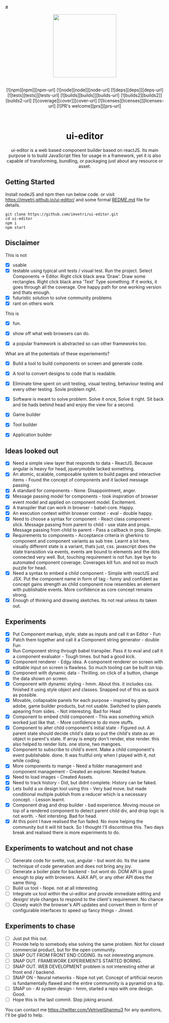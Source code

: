 #![]()

<div align="center">
  <a href="https://github.com/imvetri/ui-editor">
    <img width="200" height="200" src="https://github.com/imvetri/ui-editor/blob/master/docs/logo_size.png">
  </a>
  <br>
  <br>

[![npm][npm]][npm-url]
[![node][node]][node-url]
[![deps][deps]][deps-url]
[![tests][tests]][tests-url]
[![builds][builds]][builds-url]
[![builds2][builds2]][builds2-url]
[![coverage][cover]][cover-url]
[![licenses][licenses]][licenses-url]
[![PR's welcome][prs]][prs-url]

  <br>
  <h1>ui-editor</h1>
  <p>
    ui-editor is a web based component builder based on reactJS. Its main purpose is to build JavaScript files for usage in a framework, yet it is also capable of transforming, bundling, or packaging just about any resource or asset.
  </p>
</div>



## Getting Started
Install nodeJS and npm then run below code. or visit https://imvetri.github.io/ui-editor/ and some formal [REDME.md](REDME.md) file for details.


```
git clone https://github.com/imvetri/ui-editor.git
cd ui-editor
npm i
npm start

```


## Disclaimer

This is not 

- [x] usable
- [x] testable using typical unit tests / visual test. Run the project. Select Components -> Editor. Right click black area 'Draw'. Draw some rectangles. Right click black area 'Text' Type something. If it works, it goes through all the coverage. One happy path for one working version and thats enough.  
- [x] futuristic solution to solve community problems
- [x] rant on others work

This is

- [x] fun.
- [x] show off what web browsers can do.
- [x] a popular framework is abstracted so can other frameworks too. 


What are all the potentials of these experiements?

- [x] Build a tool to build components on screen and generate code. 
- [x] A tool to convert designs to code that is readable.
- [x] Eliminate time spent on unit testing, visual testing, behaviour testing and every other testing. Sovle problem right.
- [x] Software is meant to solve problem. Solve it once, Solve it right. Sit back and tie hads behind head and enjoy the view for a second. 
- [x] Game builder
- [x] Tool builder
- [x] Application builder


## Ideas looked out

- [x] Need a simple view layer that responds to data - ReactJS. Because angular is heavy for head, jquerymobile lacked something.
- [x] An atomic, scalable, composable system to build pages and interactive items - Found the concept of components and it lacked message passing.
- [x] A standard for components - None. Disappointment, anger.
- [x] Message passing model for components - took inspiration of browser event model and applied on component model. Excitement.
- [x] A transpiler that can work in browser - babel-core. Happy.
- [x] An execution context within browser context - eval - double happy.
- [x] Need to choose a syntax for component - React class component - slick. Message passing from parent to child - use state and props. Message passing from child to parent - Pass a callback in prop. Simple.
- [x] Requirements to components - Acceptance criteria in gherkins to component and component variants as sub tree. Learnt a lot here, visually different state is a variant, thats just, css. javascript does the state transistion via events, events are bound to elements and the dots connected very well. But, touching requirement is not fun. bye bye to automated component coverage. Coverages kill fun. and not so much puzzle for head.
- [x] Need a syntax to embed a child component - Simple with reactJS and JSX. Put the component name in form of tag - funny and confident as concept gains strength as child component now resembles an element with publishable events. More confidence as core concept remains strong.
- [x] Enough of thinking and drawing sketches. Its not real unless its taken out.

## Experiments

- [x] Put Component markup, style, state as inputs and call it an Editor - Fun
- [x] Patch them together and call it a Component string generator - double Fun
- [x] Run Component string through babel transpiler. Pass it to eval and call it a component evaluator - Tough times. but had a good kick.
- [x] Component renderer - Edgy idea. A component renderer on screen with editable input on screen is flawless. So much tooling can be built on top.
- [x] Component with dynamic data - Thrilling. on click of a button, change the data shown on screen.
- [x] Component with dynamic styling - hmm. About this. it includes css. finished it using style object and classes. Snapped out of this as quick as possible.
- [x] Movable, collapsable panels for each purpose - inspired by gimp, adobe, game builder products, but not usable. Switched to plain panels apearing from sides. - Not interesting. Bad for Head
- [x] Component to embed child component - This was something which worked just like that. - More confidence to do more stuffs.
- [x] Component to alter child component's initial state - Figured out. A parent state should decide child's data so put the child's state as an object in parent's state. If array is empty don't render, else render. this also helped to render lists. one stone, two mangoes. 
- [x] Component to subscribe to child's event. Make a child component's event publishable. done. It was fruitful only when I played with it, not while coding.
- [x] More components to mange - Need a folder management and component management - Created an explorer. Needed feature.
- [x] Need to load images - Created Assets.
- [x] Need to track history - Did, but didnt complete. History can be faked. 
- [x] Lets build a ux design tool using this - Very bad move. but made conditional multiple publish from a reducer which is a necessary concept. - Lesson learnt. 
- [x] Component drag and drop builder - bad experience. Moving mouse on top of a rendered component to detect parent child div, and drop logic is not worth.   - Not intersting. Bad for head.
- [x] At this point I have realised the fun faded. No more helping the community but it will hit back. So I thought I'll discontinue this. Two days break and realised there is more experiments to do.

## Experiments to watchout and not chase

- [ ] Generate code for svelte, vue, angular - but wont do. Its the same technique of code generation and does not bring any joy.
- [ ] Generate a boiler plate for backend - but wont do. DOM API is good enough to play with browsers. AJAX API, or any other API does the same thing.
- [ ] Build ux tool - Nope. not at all interesting
- [ ] Integrate ux tool within the ui-editor and provide immediate editing and design/ style changes to respond to the client's requirement. No chance
- [ ] Closely watch the browser's API updates and convert them in form of configurable interfaces to speed up fancy things - Jinxed.

## Experiments to chase
- [ ] Just put this out.
- [ ] Provide help to somebody else solving the same problem. Not for closed commercial product, but for the open community.
- [ ] SNAP OUT FROM FRONT END CODING. Its not interesting anymore.
- [ ] SNAP OUT. FRAMEWORK EXPERIEMENTS STARTED BORING.
- [ ] SNAP OUT. WEB DEVELOPMENT problem is not interesting either at front end / backend.
- [ ] SNAP ON - Neural networks - Nope not yet. Concept of artificial neuron is fundamentally flawed and the entire communnity is a pyramid on a tip. 
- [ ] SNAP on - AI system design - hmm, started a repo with one design. Good.
- [ ] Hope this is the last commit. Stop joking around. 

You can contact me https://twitter.com/VetrivelShanmu3 for any questions, I'll be glad to help.

